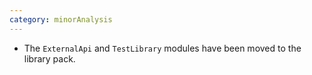 ```yaml
---
category: minorAnalysis
---
```

* The `ExternalApi` and `TestLibrary` modules have been moved to the library pack.

